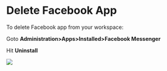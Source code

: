 # Delete Facebook App

To delete Facebook app from your workspace:

Goto **Administration>Apps>Installed>Facebook Messenger**

Hit **Uninstall**

****![](../../../../../.gitbook/assets/2022-02-01\_16-38-15.png)****

